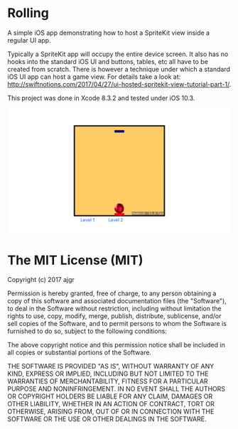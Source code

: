 # Rolling
A simple iOS app demonstrating how to host a SpriteKit view inside a regular UI app.


Typically a SpriteKit app will occupy the entire device screen. It also has no hooks into the standard iOS UI and buttons, tables, etc all have to be created from scratch. There is however a technique under which a standard iOS UI app can host a game view. For details take a look at: http://swiftnotions.com/2017/04/27/ui-hosted-spritekit-view-tutorial-part-1/. 

This project was done in Xcode 8.3.2 and tested under iOS 10.3.

![Screen Shot](/Screenshot/1.png?raw=true "Screen Shot")

The MIT License (MIT)
================

Copyright (c) 2017 ajgr

Permission is hereby granted, free of charge, to any person obtaining a copy
of this software and associated documentation files (the "Software"), to deal
in the Software without restriction, including without limitation the rights
to use, copy, modify, merge, publish, distribute, sublicense, and/or sell
copies of the Software, and to permit persons to whom the Software is
furnished to do so, subject to the following conditions:

The above copyright notice and this permission notice shall be included in all
copies or substantial portions of the Software.

THE SOFTWARE IS PROVIDED "AS IS", WITHOUT WARRANTY OF ANY KIND, EXPRESS OR
IMPLIED, INCLUDING BUT NOT LIMITED TO THE WARRANTIES OF MERCHANTABILITY,
FITNESS FOR A PARTICULAR PURPOSE AND NONINFRINGEMENT. IN NO EVENT SHALL THE
AUTHORS OR COPYRIGHT HOLDERS BE LIABLE FOR ANY CLAIM, DAMAGES OR OTHER
LIABILITY, WHETHER IN AN ACTION OF CONTRACT, TORT OR OTHERWISE, ARISING FROM,
OUT OF OR IN CONNECTION WITH THE SOFTWARE OR THE USE OR OTHER DEALINGS IN THE
SOFTWARE.

